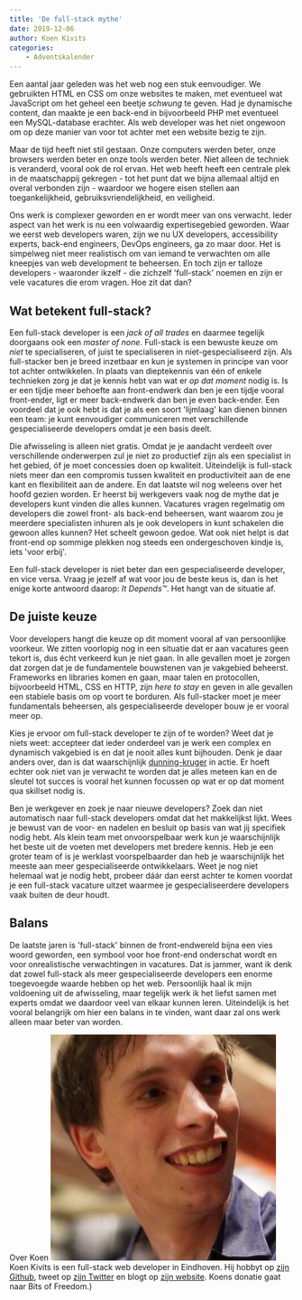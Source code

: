 ```yaml
---
title: 'De full-stack mythe'
date: 2019-12-06
author: Koen Kivits
categories:
    - Adventskalender
---
```


Een aantal jaar geleden was het web nog een stuk eenvoudiger. We gebruikten HTML en CSS om onze websites te maken, met eventueel wat JavaScript om het geheel een beetje _*schwung*_ te geven. Had je dynamische content, dan maakte je een back-end in bijvoorbeeld PHP met eventueel een MySQL-database erachter. Als web developer was het niet ongewoon om op deze manier van voor tot achter met een website bezig te zijn.

Maar de tijd heeft niet stil gestaan. Onze computers werden beter, onze browsers werden beter en onze tools werden beter. Niet alleen de techniek is veranderd, vooral ook de rol ervan. Het web heeft heeft een centrale plek in de maatschappij gekregen - tot het punt dat we bijna allemaal altijd en overal verbonden zijn - waardoor we hogere eisen stellen aan toegankelijkheid, gebruiksvriendelijkheid, en veiligheid.

Ons werk is complexer geworden en er wordt meer van ons verwacht. Ieder aspect van het werk is nu een volwaardig expertisegebied geworden. Waar we eerst web developers waren, zijn we nu UX developers, accessibility experts, back-end engineers, DevOps engineers, ga zo maar door. Het is simpelweg niet meer realistisch om van iemand te verwachten om alle kneepjes van web development te beheersen. En toch zijn er talloze developers - waaronder ikzelf - die zichzelf 'full-stack' noemen en zijn er vele vacatures die erom vragen. Hoe zit dat dan?

## Wat betekent full-stack?

Een full-stack developer is een _jack of all trades_ en daarmee tegelijk doorgaans ook een _master of none_. Full-stack is een bewuste keuze om _niet_ te specialiseren, of juist te specialiseren in niet-gespecialiseerd zijn. Als full-stacker ben je breed inzetbaar en kun je systemen in principe van voor tot achter ontwikkelen. In plaats van dieptekennis van één of enkele technieken zorg je dat je kennis hebt van wat er _op dat moment_ nodig is. Is er een tijdje meer behoefte aan front-endwerk dan ben je een tijdje vooral front-ender, ligt er meer back-endwerk dan ben je even back-ender. Een voordeel dat je ook hebt is dat je als een soort 'lijmlaag' kan dienen binnen een team: je kunt eenvoudiger communiceren met verschillende gespecialiseerde developers omdat je een basis deelt.

Die afwisseling is alleen niet gratis. Omdat je je aandacht verdeelt over verschillende onderwerpen zul je niet zo productief zijn als een specialist in het gebied, óf je moet concessies doen op kwaliteit. Uiteindelijk is full-stack niets meer dan een compromis tussen kwaliteit en productiviteit aan de ene kant en flexibiliteit aan de andere. En dat laatste wil nog weleens over het hoofd gezien worden. Er heerst bij werkgevers vaak nog de mythe dat je developers kunt vinden die alles kunnen. Vacatures vragen regelmatig om developers die zowel front- als back-end beheersen, want waarom zou je meerdere specialisten inhuren als je ook developers in kunt schakelen die gewoon alles kunnen? Het scheelt gewoon gedoe. Wat ook niet helpt is dat front-end op sommige plekken nog steeds een ondergeschoven kindje is, iets 'voor erbij'.

Een full-stack developer is niet beter dan een gespecialiseerde developer, en vice versa. Vraag je jezelf af wat voor jou de beste keus is, dan is het enige korte antwoord daarop: _*It Depends™*_. Het hangt van de situatie af.

## De juiste keuze

Voor developers hangt die keuze op dit moment vooral af van persoonlijke voorkeur. We zitten voorlopig nog in een situatie dat er aan vacatures geen tekort is, dus écht verkeerd kun je niet gaan. In alle gevallen moet je zorgen dat zorgen dat je de fundamentele bouwstenen van je vakgebied beheerst. Frameworks en libraries komen en gaan, maar talen en protocollen, bijvoorbeeld HTML, CSS en HTTP, zijn _*here to stay*_ en geven in alle gevallen een stabiele basis om op voort te borduren. Als full-stacker moet je meer fundamentals beheersen, als gespecialiseerde developer bouw je er vooral meer op.

Kies je ervoor om full-stack developer te zijn of te worden? Weet dat je niets weet: accepteer dat ieder onderdeel van je werk een complex en dynamisch vakgebied is en dat je nooit alles kunt bijhouden. Denk je daar anders over, dan is dat waarschijnlijk [dunning-kruger](https://nl.wikipedia.org/wiki/Dunning-krugereffect) in actie. Er hoeft echter ook niet van je verwacht te worden dat je alles meteen kan en de sleutel tot succes is vooral het kunnen focussen op wat er op dat moment qua skillset nodig is.

Ben je werkgever en zoek je naar nieuwe developers? Zoek dan niet automatisch naar full-stack developers omdat dat het makkelijkst lijkt. Wees je bewust van de voor- en nadelen en besluit op basis van wat jij specifiek nodig hebt. Als klein team met onvoorspelbaar werk kun je waarschijnlijk het beste uit de voeten met developers met bredere kennis. Heb je een groter team of is je werklast voorspelbaarder dan heb je waarschijnlijk het meeste aan meer gespecialiseerde ontwikkelaars. Weet je nog niet helemaal wat je nodig hebt, probeer dáár dan eerst achter te komen voordat je een full-stack vacature uitzet waarmee je gespecialiseerdere developers vaak buiten de deur houdt.

## Balans

De laatste jaren is 'full-stack' binnen de front-endwereld bijna een vies woord geworden, een symbool voor hoe front-end onderschat wordt en voor onrealistische verwachtingen in vacatures. Dat is jammer, want ik denk dat zowel full-stack als meer gespecialiseerde developers een enorme toegevoegde waarde hebben op het web. Persoonlijk haal ik mijn voldoening uit de afwisseling, maar tegelijk werk ik het liefst samen met experts omdat we daardoor veel van elkaar kunnen leren. Uiteindelijk is het vooral belangrijk om hier een balans in te vinden, want daar zal ons werk alleen maar beter van worden.

Over Koen
<img src="/_img/adventskalender/koen.jpeg" alt="Foto van koen" class="floating-portrait">
Koen Kivits is een full-stack web developer in Eindhoven. Hij hobbyt op [zijn Github](https://github.com/koenkivits), tweet op [zijn Twitter](https://twitter.com/koenkivits) en blogt op [zijn website](https://koen.kivits.com/).
Koens donatie gaat naar Bits of Freedom.)
